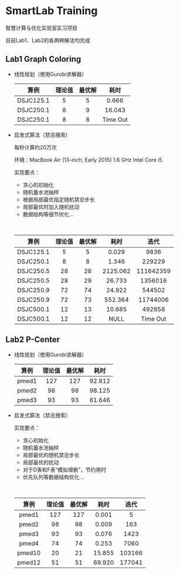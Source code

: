 # SmartLab Training

智慧计算与优化实验室实习项目

目前Lab1、Lab2的各两种解法均完成

## Lab1 Graph Coloring

* 线性规划（使用Gurobi求解器）

  |    算例     | 理论值  | 最优解  |    耗时    |
  | :-------: | :--: | :--: | :------: |
  | DSJC125.1 |  5   |  5   |  0.666   |
  | DSJC250.1 |  8   |  9   |  16.043  |
  | DSJC250.1 |  8   |  8   | Time Out |


* 启发式算法（禁忌搜索)

  每秒计算约20万次

  环境：MacBook Air (13-inch, Early 2015) 1.6 GHz Intel Core i5

  实现要点：

  * 贪心的初始化
  * 随机蓄水池抽样
  * 根据局部最优指定随机禁忌步长
  * 局部最优时加入随机扰动
  * 数据结构等细节优化...

  ​

  |    算例     | 理论值  | 最优解  |    耗时    |    迭代     |
  | :-------: | :--: | :--: | :------: | :-------: |
  | DSJC125.1 |  5   |  5   |  0.029   |   9836    |
  | DSJC250.1 |  8   |  8   |  1.346   |  229229   |
  | DSJC250.5 |  28  |  28  | 2125.062 | 111642359 |
  | DSJC250.5 |  28  |  29  |  26.733  |  1356016  |
  | DSJC250.9 |  72  |  74  |  24.922  |  544502   |
  | DSJC250.9 |  72  |  73  | 552.364  | 11744006  |
  | DSJC500.1 |  12  |  13  |  10.685  |  492858   |
  | DSJC500.1 |  12  |  12  |   NULL   | Time Out  |

## Lab2 P-Center

* 线性规划（使用Gurobi求解器）

  |  算例   | 理论值  | 最优解  |   耗时   |
  | :---: | :--: | :--: | :----: |
  | pmed1 | 127  | 127  | 92.812 |
  | pmed2 |  98  |  98  | 98.125 |
  | pmed3 |  93  |  93  | 61.646 |

* 启发式算法（禁忌搜索）

  实现要点：

  * 贪心初始化
  * 随机蓄水池抽样
  * 局部最优的随机禁忌步长
  * 局部最优的扰动
  * 对于D表和F表“模拟增删”，节约用时
  * 优先队列等数据结构优化...

  ​

  |   算例   | 理论值  | 最优解  |   耗时   |   迭代   |
  | :----: | :--: | :--: | :----: | :----: |
  | pmed1  | 127  | 127  | 0.001  |   5    |
  | pmed2  |  98  |  98  | 0.009  |  163   |
  | pmed3  |  93  |  93  | 0.076  |  1423  |
  | pmed4  |  74  |  74  | 0.253  |  7060  |
  | pmed10 |  20  |  21  | 15.855 | 103166 |
  | pmed12 |  51  |  51  | 69.920 | 177041 |